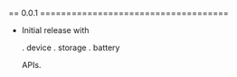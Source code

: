 
== 0.0.1 ====================================

  - Initial release with

    . device
    . storage
    . battery

    APIs.

